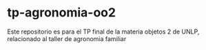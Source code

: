 # tp-agronomia-oo2
Este repositorio es para el TP final de la materia objetos 2 de UNLP, relacionado al taller de agronomia familiar
